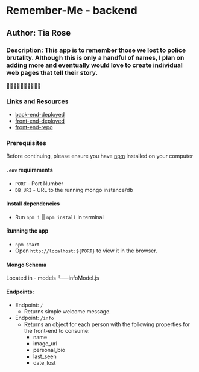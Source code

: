 # Remember-Me - backend

## Author: Tia Rose

### Description: This app is to remember those we lost to police brutality. Although this is only a handful of names, I plan on adding more and eventually would love to create individual web pages that tell their story.

✊🏿✊🏾✊🏽✊🏼✊🏻

### Links and Resources
* [back-end-deployed](https://remember-me-1-backend.herokuapp.com/)
* [front-end-deployed](https://remember-me.netlify.app)
* [front-end-repo](https://github.com/TRose2014/remember-me)

### Prerequisites
Before continuing, please ensure you have [npm](https://www.npmjs.com/get-npm) installed on your computer

#### `.env` requirements
* `PORT` - Port Number
* `DB_URI` - URL to the running mongo instance/db

#### Install dependencies
* Run `npm i` || `npm install` in terminal

#### Running the app
* `npm start`
* Open `http://localhost:${PORT}` to view it in the browser.

#### Mongo Schema
Located in 
    - models
      └──infoModel.js

#### Endpoints:
* Endpoint: `/`
  * Returns simple welcome message.
* Endpoint: `/info`
  * Returns an object for each person with the following properties for the front-end to consume:
    - name
    - image_url
    - personal_bio
    - last_seen
    - date_lost
